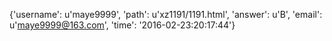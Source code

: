 {'username': u'maye9999', 'path': u'xz1191/1191.html', 'answer': u'B', 'email': u'maye9999@163.com', 'time': '2016-02-23:20:17:44'}